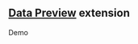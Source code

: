 ##  [Data Preview](https://marketplace.visualstudio.com/items?itemName=RandomFractalsInc.vscode-data-preview) extension

Demo
